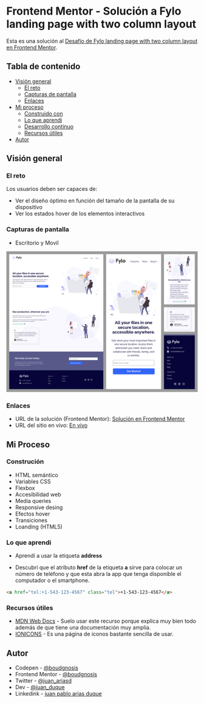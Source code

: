 # Frontend Mentor - Solución a Fylo landing page with two column layout

Esta es una solución al [Desafío de Fylo landing page with two column layout en Frontend Mentor](https://www.frontendmentor.io/challenges/fylo-landing-page-with-two-column-layout-5ca5ef041e82137ec91a50f5).

## Tabla de contenido

- [Visión general](#visión-general)
  - [El reto](#el-reto)
  - [Capturas de pantalla](#capturas-de-pantalla)
  - [Enlaces](#enlaces)
- [Mi proceso](#mi-proceso)
  - [Construido con](#construción)
  - [Lo que aprendi](#lo-que-aprendi)
  - [Desarrollo continuo](#desarrollo-continuo)
  - [Recursos útiles](#recursos-útiles)
- [Autor](#autor)

## Visión general

### El reto

Los usuarios deben ser capaces de:

- Ver el diseño óptimo en función del tamaño de la pantalla de su dispositivo
- Ver los estados hover de los elementos interactivos

### Capturas de pantalla

- Escritorio y Movil

![Es una landing page](./desktop_and_mobile.jpg)

### Enlaces

- URL de la solución (Frontend Mentor): [Solución en Frontend Mentor](https://www.frontendmentor.io/solutions/accessibility-flexbox-responsivedesign-transition-hover-O0Ew3pw6M2)
- URL del sitio en vivo: [En vivo](https://boudgnosis.github.io/huddle-landing-page-/)

## Mi Proceso

### Construción

- HTML semántico
- Variables CSS
- Flexbox
- Accesibilidad web
- Media queries
- Responsive desing
- Efectos hover
- Transiciones
- Loanding (HTML5)

### Lo que aprendi

- Aprendí a usar la etiqueta **address**

- Descubrí que el atributo **href** de la etiqueta **a** sirve para colocar un número de teléfono y que esta abra la app que tenga disponible el computador o el smartphone.

```html
<a href="tel:+1-543-123-4567" class="tel">+1-543-123-4567</a>
```

### Recursos útiles

- [MDN Web Docs](https://developer.mozilla.org/es/) - Suelo usar este recurso porque explica muy bien todo además de que tiene una documentación muy amplia.
- [IONICONS](https://ionic.io/ionicons) - Es una página de iconos bastante sencilla de usar.

## Autor

- Codepen - [@boudgnosis](https://codepen.io/boudgnosis)
- Frontend Mentor - [@boudgnosis](https://www.frontendmentor.io/profile/boudgnosis)
- Twitter - [@juan_ariasd](https://twitter.com/juan_ariasd)
- Dev - [@juan_duque](https://dev.to/juan_duque)
- Linkedink - [juan pablo arias duque](https://www.linkedin.com/in/jpariasduque/)
